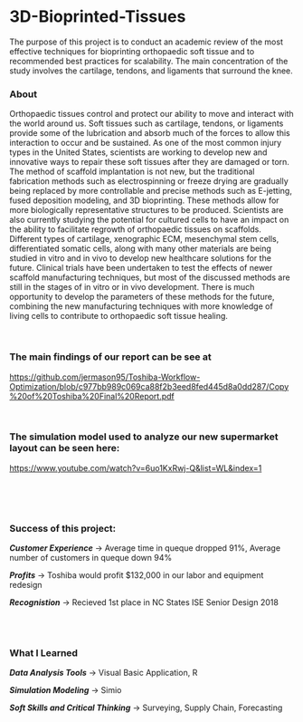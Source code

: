# 3D-Bioprinted-Tissues

The purpose of this project is to conduct an academic review of the most effective techniques for bioprinting orthopaedic soft tissue and to recommended best practices for scalability. The main concentration of the study involves the cartilage, tendons, and ligaments that surround the knee.

### About
Orthopaedic tissues control and protect our ability to move and interact with the world around us. Soft tissues such as cartilage, tendons, or ligaments provide some of the lubrication and absorb much of the forces to allow this interaction to occur and be sustained. As one of the most common injury types in the United States, scientists are working to develop new and innovative ways to repair these soft tissues after they are damaged or torn. The method of scaffold implantation is not new, but the traditional fabrication methods such as electrospinning or freeze drying are gradually being replaced by more controllable and precise methods such as E-jetting, fused deposition modeling, and 3D bioprinting. These methods allow for more biologically representative structures to be produced. Scientists are also currently studying the potential for cultured cells to have an impact on the ability to facilitate regrowth of orthopaedic tissues on scaffolds. Different types of cartilage, xenographic ECM, mesenchymal stem cells, differentiated somatic cells, along with many other materials are being studied in vitro and in vivo to develop new healthcare solutions for the future. Clinical trials have been undertaken to test the effects of newer scaffold manufacturing techniques, but most of the discussed methods are still in the stages of in vitro or in vivo development. There is much opportunity to develop the parameters of these methods for the future, combining the new manufacturing techniques with more knowledge of living cells to contribute to orthopaedic soft tissue healing.


<br/>

### The main findings of our report can be see at 

https://github.com/jermason95/Toshiba-Workflow-Optimization/blob/c977bb989c069ca88f2b3eed8fed445d8a0dd287/Copy%20of%20Toshiba%20Final%20Report.pdf

<br/>

### The simulation model used to analyze our new supermarket layout can be seen here: 

https://www.youtube.com/watch?v=6uo1KxRwj-Q&list=WL&index=1

 
  <br/>
  <br/>
  <br/>

### Success of this project:

***Customer Experience*** → Average time in queque dropped 91%, Average number of customers in queque down 94%

***Profits*** →  Toshiba would profit $132,000 in our labor and equipment redesign

***Recognistion*** →  Recieved 1st place in NC States ISE Senior Design 2018

 <br/>
 <br/>

### What I Learned

***Data Analysis Tools*** → Visual Basic Application, R

***Simulation Modeling*** → Simio

***Soft Skills and Critical Thinking*** → Surveying, Supply Chain, Forecasting
